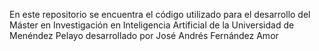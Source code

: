 En este repositorio se encuentra el código utilizado para el desarrollo del Máster en Investigación en Inteligencia Artificial de la Universidad de Menéndez Pelayo desarrollado por José Andrés Fernández Amor